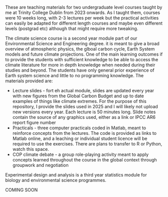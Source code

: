
These are teaching materials for two undergraduate level courses taught by me at Trinity College Dublin from 2023 onwards. As I taught them, courses were 10 weeks long, with 2-3 lectures per week but the practical activities can easily be adapted for different length courses and maybe even different levels (postgrad etc) although that might require more tweaking.

The climate science course is a second year module part of our Environmental Science and Engineering degree. it is meant to give a broad overview of atmospheric physics, the glboal carbon cycle, Earth System models and future climate projections. One of the main learning outcomes if to provide the students with sufficient knowledge to be able to access the climate literature for more in depth knowledge when needed during their studies and beyond. The students have only general prior experience of Earth system science and little to no programming knowledge. The materials provided are:

* Lecture slides - fort eh actual module, slides are updated every year with new figures from the Global Carbon Budget and up to date examples of things like climate extremes. For the purpose of this repository, I provide the slides used in 2025 and I will likely not upload new versions every year. Each lecture is 50 minutes long. Slide notes contain the source of any graphics used, either as a link or IPCC AR6 report figure number
* Practicals - three computer practicals coded in Matlab, meant to reinforce concepts from the lectures. The code is provided as links to Matlab online, and a leaching or individual student licence will be required to use the exercises. There are plans to transfer to R or Python, watch this space. 
* COP climate debate - a group role-playing activity meant to apply concepts learned throughout the course in the global context through groupwork and negotiation


Experimental design and analysis is a third year statistics module for biology and environmental science programmes.

COMING SOON


